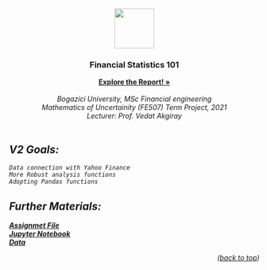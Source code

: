 <!-- Improved compatibility of back to top link: See: https://github.com/othneildrew/Best-README-Template/pull/73 -->
<a name="readme-top"></a>
<!--
*** Thanks for checking out the Best-README-Template. If you have a suggestion
*** that would make this better, please fork the repo and create a pull request
*** or simply open an issue with the tag "enhancement".
*** Don't forget to give the project a star!
*** Thanks again! Now go create something AMAZING! :D
-->



<!-- PROJECT SHIELDS -->
<!--
*** I'm using markdown "reference style" links for readability.
*** Reference links are enclosed in brackets [ ] instead of parentheses ( ).
*** See the bottom of this document for the declaration of the reference variables
*** for contributors-url, forks-url, etc. This is an optional, concise syntax you may use.
*** https://www.markdownguide.org/basic-syntax/#reference-style-links
-->
<!--[![Contributors][contributors-shield]][contributors-url]-->
<!--[![Forks][forks-shield]][forks-url]-->
<!--[![Stargazers][stars-shield]][stars-url]-->
<!--[![Issues][issues-shield]][issues-url]-->
<!--[![MIT License][license-shield]][license-url]-->
<!--[![LinkedIn][linkedin-shield]][linkedin-url]-->



<!-- PROJECT LOGO -->
<br />
<div align="center">
    <img src="Images/Boun_logo.jpeg alt="Logo" width="80" height="80">

<h3 align="center">Financial Statistics 101</h3>

  <p align="center">
    <a href="https://github.com/mehmetcandfx/Financial-Statistics-101/blob/main/Documents/Financial%20Statistics%20101.pdf"  target="_blank"><strong>Explore the Report! »</strong></a>
    <br />
    <br />
    <i>Bogazici University, MSc Financial engineering<i>
    <br />
    <i>Mathematics of Uncertainity (FE507) Term Project, 2021<i>
    <br />
    <i>Lecturer: Prof. Vedat Akgiray <i>  
    <br />
    <br />
  </p>
</div>



<!-- ABOUT THE PROJECT -->
## V2 Goals:<br>
`Data connection with Yahoo Finance`<br>
`More Robust analysis functions`<br>
`Adopting Pandas functions `<br>


## Further Materials:
 <p align="left">
<a href="https://github.com/mehmetcandfx/Financial-Statistics-101/blob/main/Documents/Assignment.pdf"  target="_blank"><strong>Assignmet File</strong></a>
<br />
<a href="https://github.com/mehmetcandfx/Financial-Statistics-101/blob/main/Code/"  target="_blank"><strong>Jupyter Notebook</strong></a>
<br />
<a href="https://github.com/mehmetcandfx/Financial-Statistics-101/blob/main/Data"  target="_blank"><strong>Data</strong></a>
 </p>

<p align="right">(<a href="#readme-top">back to top</a>)</p>

